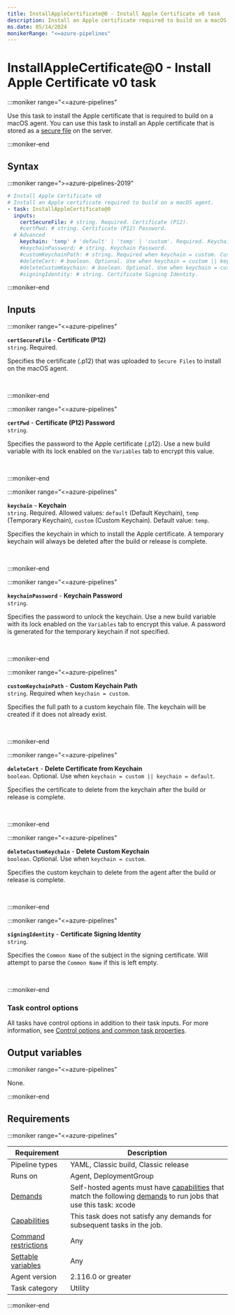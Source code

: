 ```yaml
---
title: InstallAppleCertificate@0 - Install Apple Certificate v0 task
description: Install an Apple certificate required to build on a macOS agent (task version 0).
ms.date: 05/14/2024
monikerRange: "<=azure-pipelines"
---
```


# InstallAppleCertificate@0 - Install Apple Certificate v0 task

<!-- :::description::: -->
:::moniker range="<=azure-pipelines"

<!-- :::editable-content name="description"::: -->
Use this task to install the Apple certificate that is required to build on a macOS agent. You can use this task to install an Apple certificate that is stored as a [secure file](/azure/devops/pipelines/library/secure-files) on the server.
<!-- :::editable-content-end::: -->

:::moniker-end
<!-- :::description-end::: -->

<!-- :::syntax::: -->
## Syntax

:::moniker range=">=azure-pipelines-2019"

```yaml
# Install Apple Certificate v0
# Install an Apple certificate required to build on a macOS agent.
- task: InstallAppleCertificate@0
  inputs:
    certSecureFile: # string. Required. Certificate (P12). 
    #certPwd: # string. Certificate (P12) Password. 
  # Advanced
    keychain: 'temp' # 'default' | 'temp' | 'custom'. Required. Keychain. Default: temp.
    #keychainPassword: # string. Keychain Password. 
    #customKeychainPath: # string. Required when keychain = custom. Custom Keychain Path. 
    #deleteCert: # boolean. Optional. Use when keychain = custom || keychain = default. Delete Certificate from Keychain. 
    #deleteCustomKeychain: # boolean. Optional. Use when keychain = custom. Delete Custom Keychain. 
    #signingIdentity: # string. Certificate Signing Identity.
```

:::moniker-end


<!-- :::syntax-end::: -->

<!-- :::inputs::: -->
## Inputs

<!-- :::item name="certSecureFile"::: -->
:::moniker range="<=azure-pipelines"

**`certSecureFile`** - **Certificate (P12)**<br>
`string`. Required.<br>
<!-- :::editable-content name="helpMarkDown"::: -->
Specifies the certificate (.p12) that was uploaded to `Secure Files` to install on the macOS agent.
<!-- :::editable-content-end::: -->
<br>

:::moniker-end
<!-- :::item-end::: -->
<!-- :::item name="certPwd"::: -->
:::moniker range="<=azure-pipelines"

**`certPwd`** - **Certificate (P12) Password**<br>
`string`.<br>
<!-- :::editable-content name="helpMarkDown"::: -->
Specifies the password to the Apple certificate (.p12). Use a new build variable with its lock enabled on the `Variables` tab to encrypt this value.
<!-- :::editable-content-end::: -->
<br>

:::moniker-end
<!-- :::item-end::: -->
<!-- :::item name="keychain"::: -->
:::moniker range="<=azure-pipelines"

**`keychain`** - **Keychain**<br>
`string`. Required. Allowed values: `default` (Default Keychain), `temp` (Temporary Keychain), `custom` (Custom Keychain). Default value: `temp`.<br>
<!-- :::editable-content name="helpMarkDown"::: -->
Specifies the keychain in which to install the Apple certificate. A temporary keychain will always be deleted after the build or release is complete.
<!-- :::editable-content-end::: -->
<br>

:::moniker-end
<!-- :::item-end::: -->
<!-- :::item name="keychainPassword"::: -->
:::moniker range="<=azure-pipelines"

**`keychainPassword`** - **Keychain Password**<br>
`string`.<br>
<!-- :::editable-content name="helpMarkDown"::: -->
Specifies the password to unlock the keychain. Use a new build variable with its lock enabled on the `Variables` tab to encrypt this value. A password is generated for the temporary keychain if not specified.
<!-- :::editable-content-end::: -->
<br>

:::moniker-end
<!-- :::item-end::: -->
<!-- :::item name="customKeychainPath"::: -->
:::moniker range="<=azure-pipelines"

**`customKeychainPath`** - **Custom Keychain Path**<br>
`string`. Required when `keychain = custom`.<br>
<!-- :::editable-content name="helpMarkDown"::: -->
Specifies the full path to a custom keychain file. The keychain will be created if it does not already exist.
<!-- :::editable-content-end::: -->
<br>

:::moniker-end
<!-- :::item-end::: -->
<!-- :::item name="deleteCert"::: -->
:::moniker range="<=azure-pipelines"

**`deleteCert`** - **Delete Certificate from Keychain**<br>
`boolean`. Optional. Use when `keychain = custom || keychain = default`.<br>
<!-- :::editable-content name="helpMarkDown"::: -->
Specifies the certificate to delete from the keychain after the build or release is complete.
<!-- :::editable-content-end::: -->
<br>

:::moniker-end
<!-- :::item-end::: -->
<!-- :::item name="deleteCustomKeychain"::: -->
:::moniker range="<=azure-pipelines"

**`deleteCustomKeychain`** - **Delete Custom Keychain**<br>
`boolean`. Optional. Use when `keychain = custom`.<br>
<!-- :::editable-content name="helpMarkDown"::: -->
Specifies the custom keychain to delete from the agent after the build or release is complete.
<!-- :::editable-content-end::: -->
<br>

:::moniker-end
<!-- :::item-end::: -->
<!-- :::item name="signingIdentity"::: -->
:::moniker range="<=azure-pipelines"

**`signingIdentity`** - **Certificate Signing Identity**<br>
`string`.<br>
<!-- :::editable-content name="helpMarkDown"::: -->
Specifies the `Common Name` of the subject in the signing certificate.  Will attempt to parse the `Common Name` if this is left empty.
<!-- :::editable-content-end::: -->
<br>

:::moniker-end
<!-- :::item-end::: -->

### Task control options

All tasks have control options in addition to their task inputs. For more information, see [Control options and common task properties](/azure/devops/pipelines/yaml-schema/steps-task#common-task-properties).
<!-- :::inputs-end::: -->

<!-- :::outputVariables::: -->
## Output variables

:::moniker range="<=azure-pipelines"

None.

:::moniker-end
<!-- :::outputVariables-end::: -->

<!-- :::remarks::: -->
<!-- :::editable-content name="remarks"::: -->
<!-- :::editable-content-end::: -->
<!-- :::remarks-end::: -->

<!-- :::examples::: -->
<!-- :::editable-content name="examples"::: -->
<!-- :::editable-content-end::: -->
<!-- :::examples-end::: -->

<!-- :::properties::: -->
## Requirements

:::moniker range="<=azure-pipelines"

| Requirement | Description |
|-------------|-------------|
| Pipeline types | YAML, Classic build, Classic release |
| Runs on | Agent, DeploymentGroup |
| [Demands](/azure/devops/pipelines/process/demands) | Self-hosted agents must have [capabilities](/azure/devops/pipelines/agents/agents#capabilities) that match the following [demands](/azure/devops/pipelines/process/demands) to run jobs that use this task: xcode |
| [Capabilities](/azure/devops/pipelines/agents/agents#capabilities) | This task does not satisfy any demands for subsequent tasks in the job. |
| [Command restrictions](/azure/devops/pipelines/security/templates#agent-logging-command-restrictions) | Any |
| [Settable variables](/azure/devops/pipelines/security/templates#agent-logging-command-restrictions) | Any |
| Agent version |  2.116.0 or greater |
| Task category | Utility |

:::moniker-end
<!-- :::properties-end::: -->

<!-- :::see-also::: -->
<!-- :::editable-content name="seeAlso"::: -->
<!-- :::editable-content-end::: -->
<!-- :::see-also-end::: -->